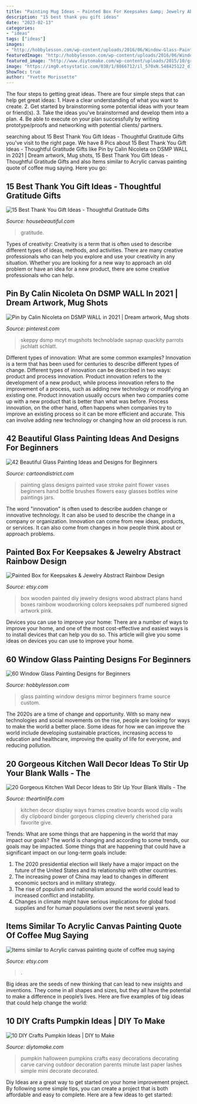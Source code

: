 ```yaml
---
title: "Painting Mug Ideas ~ Painted Box For Keepsakes &amp; Jewelry Abstract Rainbow Design"
description: "15 best thank you gift ideas"
date: "2023-02-13"
categories:
- "ideas"
tags: ["ideas"]
images:
- "http://hobbylesson.com/wp-content/uploads/2016/06/Window-Glass-Painting-Designs-for-Beginners00019.jpg"
featuredImage: "http://hobbylesson.com/wp-content/uploads/2016/06/Window-Glass-Painting-Designs-for-Beginners00019.jpg"
featured_image: "http://www.diytomake.com/wp-content/uploads/2015/10/great-pumpkin-idea.jpg"
image: "https://img0.etsystatic.com/038/1/8866712/il_570xN.548425122_d13j.jpg"
ShowToc: true
author: "Yvette Morissette"
---
```



The four steps to getting great ideas.
There are four simple steps that can help get great ideas: 1. Have a clear understanding of what you want to create.
2. Get started by brainstorming some potential ideas with your team or friend(s).
3. Take the ideas you've brainstormed and develop them into a plan. 
4. Be able to execute on your plan successfully by writing prototype/proofs and networking with potential clients/ partners.

	

		
searching about 15 Best Thank You Gift Ideas - Thoughtful Gratitude Gifts you've visit to the right page. We have 8 Pics about 15 Best Thank You Gift Ideas - Thoughtful Gratitude Gifts like Pin by Calin Nicoleta on DSMP WALL in 2021 | Dream artwork, Mug shots, 15 Best Thank You Gift Ideas - Thoughtful Gratitude Gifts and also Items similar to Acrylic canvas painting quote of coffee mug saying. Here you go:
		
    
## 15 Best Thank You Gift Ideas - Thoughtful Gratitude Gifts

<img loading=lazy src="https://hips.hearstapps.com/hmg-prod.s3.amazonaws.com/images/thank-you-wine-1515445504.jpg?crop=1xw:1xh;center,top&amp;resize=768:*" onerror="this.onerror=null;this.src='https://tse1.mm.bing.net/th?id=OIP.R6N_aInZOOsU_2VokJw3ywHaLH&amp;pid=15.1';" alt="15 Best Thank You Gift Ideas - Thoughtful Gratitude Gifts">

_Source: housebeautiful.com_

>gratitude. 

	

Types of creativity:
Creativity is a term that is often used to describe different types of ideas, methods, and activities. There are many creative professionals who can help you explore and use your creativity in any situation. Whether you are looking for a new way to approach an old problem or have an idea for a new product, there are some creative professionals who can help.

    
## Pin By Calin Nicoleta On DSMP WALL In 2021 | Dream Artwork, Mug Shots

<img loading=lazy src="https://i.pinimg.com/736x/51/33/99/513399a6bc5ea1d29b856c377ab52fff.jpg" onerror="this.onerror=null;this.src='https://tse2.mm.bing.net/th?id=OIP.T1WK2t9avL3-QenP9KJJ3wHaJu&amp;pid=15.1';" alt="Pin by Calin Nicoleta on DSMP WALL in 2021 | Dream artwork, Mug shots">

_Source: pinterest.com_

>skeppy dsmp mcyt mugshots technoblade sapnap quackity parrots jschlatt schlatt. 

	

Different types of innovation: What are some common examples?
Innovation is a term that has been used for centuries to describe different types of change. Different types of innovation can be described in two ways: product and process innovation. Product innovation refers to the development of a new product, while process innovation refers to the improvement of a process, such as adding new technology or modifying an existing one. 
Product innovation usually occurs when two companies come up with a new product that is better than what was before. Process innovation, on the other hand, often happens when companies try to improve an existing process so it can be more efficient and accurate. This can involve adding new technology or changing how an old process is run.

    
## 42 Beautiful Glass Painting Ideas And Designs For Beginners

<img loading=lazy src="http://www.cartoondistrict.com/wp-content/uploads/2017/07/Glass-Painting-Ideas-and-Designs-for-Beginnersfa8235ab6158b73d8d9c5507697f32dc-painting-on-glass-one-stroke-painting.jpg" onerror="this.onerror=null;this.src='https://tse2.mm.bing.net/th?id=OIP.t74-ZXqydwN_OZLuLL_BWgHaK0&amp;pid=15.1';" alt="42 Beautiful Glass Painting Ideas and Designs for Beginners">

_Source: cartoondistrict.com_

>painting glass designs painted vase stroke paint flower vases beginners hand bottle brushes flowers easy glasses bottles wine paintings jars. 

	

The word "innovation" is often used to describe audden change or innovative technology. It can also be used to describe the change in a company or organization. Innovation can come from new ideas, products, or services. It can also come from changes in how people think about or approach problems.

    
## Painted Box For Keepsakes &amp; Jewelry Abstract Rainbow Design

<img loading=lazy src="https://img0.etsystatic.com/000/0/5490337/il_fullxfull.289355940.jpg" onerror="this.onerror=null;this.src='https://tse4.mm.bing.net/th?id=OIP.77oNyDJx7qo397Do8eU8ZQHaFj&amp;pid=15.1';" alt="Painted Box for Keepsakes &amp; Jewelry Abstract Rainbow Design">

_Source: etsy.com_

>box wooden painted diy jewelry designs wood abstract plans hand boxes rainbow woodworking colors keepsakes pdf numbered signed artwork pink. 

	

Devices you can use to improve your home:
There are a number of ways to improve your home, and one of the most cost-effective and easiest ways is to install devices that can help you do so. This article will give you some ideas on devices you can use to improve your home.

    
## 60 Window Glass Painting Designs For Beginners

<img loading=lazy src="http://hobbylesson.com/wp-content/uploads/2016/06/Window-Glass-Painting-Designs-for-Beginners00019.jpg" onerror="this.onerror=null;this.src='https://tse2.mm.bing.net/th?id=OIP.abcFejJAtaE4boIsy3W7bwHaKp&amp;pid=15.1';" alt="60 Window Glass Painting Designs for Beginners">

_Source: hobbylesson.com_

>glass painting window designs mirror beginners frame source custom. 

	

The 2020s are a time of change and opportunity. With so many new technologies and social movements on the rise, people are looking for ways to make the world a better place. Some ideas for how we can improve the world include developing sustainable practices, increasing access to education and healthcare, improving the quality of life for everyone, and reducing pollution.

    
## 20 Gorgeous Kitchen Wall Decor Ideas To Stir Up Your Blank Walls - The

<img loading=lazy src="http://theartinlife.com/wp-content/uploads/2017/10/Kitchen-Wall-Decor-6-The-ART-In-LIFE.jpg" onerror="this.onerror=null;this.src='https://tse2.mm.bing.net/th?id=OIP.aeQlV5C0iYlEejWcFqHqmAHaKD&amp;pid=15.1';" alt="20 Gorgeous Kitchen Wall Decor Ideas to Stir Up Your Blank Walls - The">

_Source: theartinlife.com_

>kitchen decor display ways frames creative boards wood clip walls diy clipboard binder gorgeous clipping cleverly cherished para favorite give. 

	

Trends: What are some things that are happening in the world that may impact our goals?
The world is changing and according to some trends, our goals may be impacted. Some things that are happening that could have a significant impact on our long-term goals include:
1. The 2020 presidential election will likely have a major impact on the future of the United States and its relationship with other countries.
2. The increasing power of China may lead to changes in different economic sectors and in military strategy.
3. The rise of populism and nationalism around the world could lead to increased conflict and instability.
4. Changes in climate might have serious implications for global food supplies and for human populations over the next several years.

    
## Items Similar To Acrylic Canvas Painting Quote Of Coffee Mug Saying

<img loading=lazy src="https://img0.etsystatic.com/038/1/8866712/il_570xN.548425122_d13j.jpg" onerror="this.onerror=null;this.src='https://tse3.mm.bing.net/th?id=OIP.lTFGRSk_Ya-0Krtkvr5Q1wHaJ6&amp;pid=15.1';" alt="Items similar to Acrylic canvas painting quote of coffee mug saying">

_Source: etsy.com_

>. 

	

Big ideas are the seeds of new thinking that can lead to new insights and inventions. They come in all shapes and sizes, but they all have the potential to make a difference in people’s lives. Here are five examples of big ideas that could help change the world: 

    
## 10 DIY Crafts Pumpkin Ideas | DIY To Make

<img loading=lazy src="http://www.diytomake.com/wp-content/uploads/2015/10/great-pumpkin-idea.jpg" onerror="this.onerror=null;this.src='https://tse3.mm.bing.net/th?id=OIP.gmHyUGRXuHid_P1EmLwTqAHaJ3&amp;pid=15.1';" alt="10 DIY Crafts Pumpkin Ideas | DIY to Make">

_Source: diytomake.com_

>pumpkin halloween pumpkins crafts easy decorations decorating carve carving outdoor decoration parents minute last paper lashes simple mini decorate decorated. 

	

Diy Ideas are a great way to get started on your home improvement project. By following some simple tips, you can create a project that is both affordable and easy to complete. Here are a few ideas to get started: 

